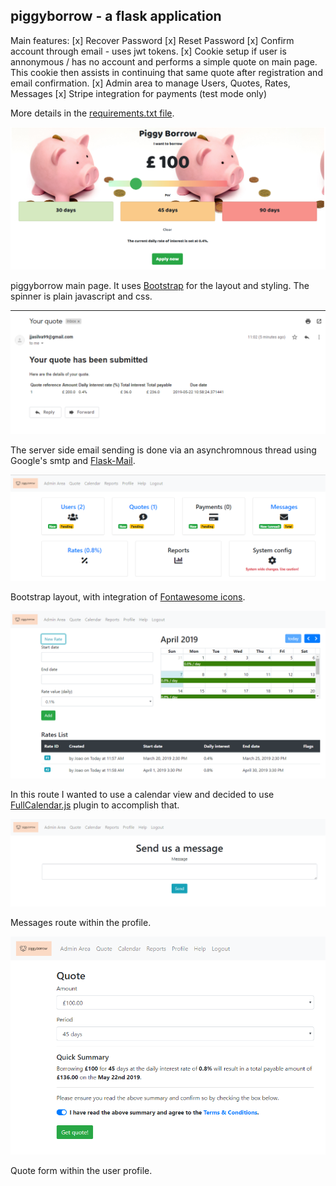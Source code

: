 ## piggyborrow - a flask application


Main features:
[x] Recover Password
[x] Reset Password 
[x] Confirm account through email - uses jwt tokens.
[x] Cookie setup if user is annonymous / has no account and performs a simple quote on main page. This cookie then assists in continuing that same quote after registration and email confirmation. 
[x] Admin area to manage Users, Quotes, Rates, Messages
[x] Stripe integration for payments (test mode only)

More details in the [requirements.txt file](https://github.com/j-000/piggyborrow/blob/master/requirements.txt). 


![alt text](https://github.com/j-000/piggyborrow/blob/master/repo_images/Capture.PNG "piggyborrow main page")

piggyborrow main page. It uses [Bootstrap](https://getbootstrap.com/) for the layout and styling. The spinner is plain javascript and css. 

![alt text](https://github.com/j-000/piggyborrow/blob/master/repo_images/Capture2.PNG "piggyborrow quote email confirmation")

The server side email sending is done via an asynchromnous thread using Google's smtp and [Flask-Mail](https://pythonhosted.org/Flask-Mail/).

![alt text](https://github.com/j-000/piggyborrow/blob/master/repo_images/Capture3.PNG "piggyborrow admin area")

Bootstrap layout, with integration of [Fontawesome icons](https://fontawesome.com/).

![alt text](https://github.com/j-000/piggyborrow/blob/master/repo_images/Capture4.PNG "piggyborrow admin area - rate setup ")

In this route I wanted to use a calendar view and decided to use [FullCalendar.js](https://fullcalendar.io/) plugin to accomplish that. 

![alt text](https://github.com/j-000/piggyborrow/blob/master/repo_images/Capture5.PNG "piggyborrow send us a message from profile")

Messages route within the profile. 

![alt text](https://github.com/j-000/piggyborrow/blob/master/repo_images/Capture6.PNG "piggyborrow quote form")

Quote form within the user profile.
